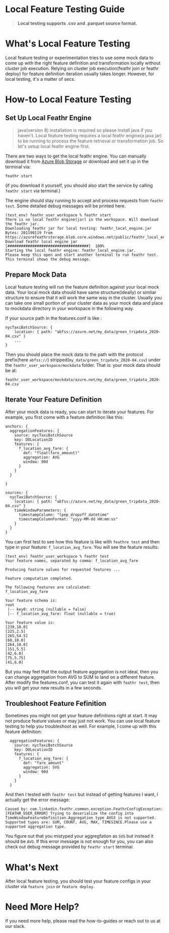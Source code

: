 # Local Feature Testing Guide
>**Local testing supports .csv and .parquet source format.**

# What's Local Feature Testing
Local feature testing or experimentation tries to use some mock data to come up with the right feature definition and transformation locally without cluster job execution. Relying on cluster job execution(feathr join or feathr deploy) for feature definition iteration usually takes longer. However, for local testing, it's a matter of secs.


# How-to Local Feature Testing
## Set Up Local Feathr Engine
> java(version 8) installation is required so please install java if you haven't.
Local feature testing requires a local feathr engine(a java jar) to be running to process the feature retrieval or transformation job. So let's setup local feathr engine first.

There are two ways to get the local feathr engine. You can manually download it from [Azure Blob Storage](https://azurefeathrstorage.blob.core.windows.net/public/feathr_local_engine.jar) or download and set it up in the terminal via:

`feathr start`

(if you download it yourself, you should also start the service by calling `feathr start` via terminal.)

The engine should stay running to accept and process requests from `feathr test`. Some detailed debug messages will be printed here.

```
(test_env) feathr_user_workspace % feathr start
There is no local feathr engine(jar) in the workspace. Will download the feathr jar.
Downloading feathr jar for local testing: feathr_local_engine.jar Bytes: 201190119 from https://azurefeathrstorage.blob.core.windows.net/public/feathr_local_engine.jar
Download feathr local engine jar  [####################################]  100%          
Starting the local feathr engine: feathr_local_engine.jar.
Please keep this open and start another terminal to run feathr test. This terminal shows the debug message.

```

## Prepare Mock Data
Local feature testing will run the feature definition against your local mock data. Your local mock data should have same structure(ideally) or simliar structure to ensure that it will work the same way in the cluster. Usually you can take one small portion of your cluster data as your mock data and place to mockdata directory in your workspace in the following way.

If your source path in the features.conf is like :
```
nycTaxiBatchSource: {
    location: { path: "abfss://azure.net/my_data/green_tripdata_2020-04.csv" }
    ...
}
```
Then you should place the mock data to the path with the protocol prefix(here `abfss://`) stripped(`my_data/green_tripdata_2020-04.csv`) under the `feathr_user_workspace/mockdata` folder. That is: your mock data should be at:
```
feathr_user_workspace/mockdata/azure.net/my_data/green_tripdata_2020-04.csv
```

## Iterate Your Feature Definition
After your mock data is ready, you can start to iterate your features. For example, you first come with a feature definition like this:
```
anchors: {
  aggregationFeatures: {
    source: nycTaxiBatchSource
    key: DOLocationID
    features: {
      f_location_avg_fare: {
        def: "float(fare_amount)"
        aggregation: AVG
        window: 90d
      }
    }
  }

}

sources: {
  nycTaxiBatchSource: {
    location: { path: "abfss://azure.net/my_data/green_tripdata_2020-04.csv" }
    timeWindowParameters: {
      timestampColumn: "lpep_dropoff_datetime"
      timestampColumnFormat: "yyyy-MM-dd HH:mm:ss"
    }
  }
}
```
You can first test to see how this feature is like with `feathre test` and then type in your feature: `f_location_avg_fare`. You will see the feature results:
```
(test_env) feathr_user_workspace % feathr test
Your feature names, separated by comma: f_location_avg_fare

Producing feature values for requested features ... 

Feature computation completed.

The following features are calculated: 
f_location_avg_fare 

Your feature schema is: 
root
 |-- key0: string (nullable = false)
 |-- f_location_avg_fare: float (nullable = true)
 
Your feature value is: 
[239,10.0] 
[225,2.5] 
[265,54.5] 
[60,18.0] 
[264,10.0] 
[151,5.5] 
[42,6.0] 
[75,5.75] 
[41,6.0] 

```
But you may feel that the output feature aggregation is not ideal, then you can change aggregation from AVG to SUM to land on a different feature. After modify the features.conf, you can test it again with `feathr test`, then you will get your new results in a few seconds.

## Troubleshoot Feature Fefinition
Sometimes you might not get your feature definitions right at start. It may not produce feature values or may just not work. You can use local feature testing to help you troubleshoot as well. For example, I come up with this feature definition:
```
  aggregationFeatures: {
    source: nycTaxiBatchSource
    key: DOLocationID
    features: {
      f_location_avg_fare: {
        def: "fare_amount"
        aggregation: SVG
        window: 90d
      }
    }
  }
```
And then I tested with `feathr test` but instead of getting features I want, I actually get the error message:
```
Caused by: com.linkedin.feathr.common.exception.FeathrConfigException: [FEATHR_USER_ERROR] Trying to deserialize the config into TimeWindowFeatureDefinition.Aggregation type AVG3 is not supported. Supported types are: SUM, COUNT, AVG, MAX, TIMESINCE.Please use a supported aggregation type.
```
You figure out that you mistyped your aggregfation as `SVG` but instead it should be `AVG`. If this error message is not enough for you, you can also check out debug message provided by `feathr start` terminal.

# What's Next
After local feature testing, you should test your feature configs in your cluster via `feature join` or `feature deploy`.

# Need More Help?
If you need more help, please read the how-to-guides or reach out to us at our slack.
